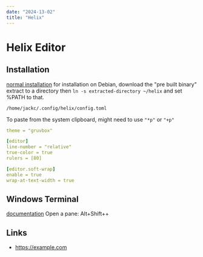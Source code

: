 ```yaml
---
date: "2024-13-02"
title: "Helix"
---
```

<!-- markdownlint-disable MD025 -->
# Helix Editor
<!-- markdownlint-enable MD025 -->

## Installation

[normal installation](https://docs.helix-editor.com/install.html) for 
installation on Debian, download the "pre built binary" extract to a directory
then `ln -s extracted-directory ~/helix` and set %PATH to that.

`/home/jackc/.config/helix/config.toml`

To paste from the system clipboard, might need to use `"*p"` or `"+p"`

```yaml
theme = "gruvbox"

[editor]
line-number = "relative"
true-color = true
rulers = [80]

[editor.soft-wrap]
enable = true
wrap-at-text-width = true
```

## Windows Terminal

[documentation](https://learn.microsoft.com/en-gb/windows/terminal/)
Open a pane: Alt+Shift++


## Links

<!-- markdownlint-disable MD034 -->
* https://example.com
<!-- markdownlint-enable MD034 -->

